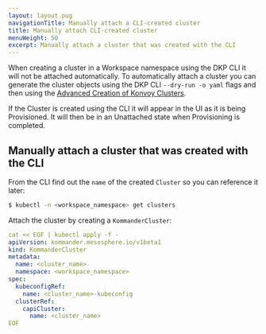 ```yaml
---
layout: layout.pug
navigationTitle: Manually attach a CLI-created cluster 
title: Manually attach CLI-created cluster
menuWeight: 50
excerpt: Manually attach a cluster that was created with the CLI
---
```


When creating a cluster in a Workspace namespace using the DKP CLI it will not be attached automatically. To automatically attach a cluster you can generate the cluster objects using the DKP CLI `--dry-run -o yaml` flags and then using the [Advanced Creation of Konvoy Clusters][create_cluster_advanced].

If the Cluster is created using the CLI it will appear in the UI as it is being Provisioned. It will then be in an Unattached state when Provisioning is completed.

## Manually attach a cluster that was created with the CLI

From the CLI find out the `name` of the created `Cluster` so you can reference it later:

```bash
$ kubectl -n <workspace_namespace> get clusters
```

Attach the cluster by creating a `KommanderCluster`:

```yaml
cat << EOF | kubectl apply -f -
apiVersion: kommander.mesosphere.io/v1beta1
kind: KommanderCluster
metadata:
  name: <cluster_name>
  namespace: <workspace_namespace>
spec:
  kubeconfigRef:
    name: <cluster_name>-kubeconfig
  clusterRef:
    capiCluster:
      name: <cluster_name>
EOF
```

[create_cluster_advanced]: ../../creating-konvoy-cluster-advanced/